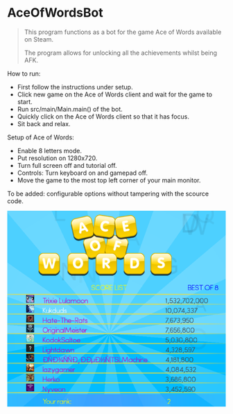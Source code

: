 # AceOfWordsBot

> This program functions as a bot for the game Ace of Words available on Steam.
> 
> The program allows for unlocking all the achievements whilst being AFK.


How to run: 
* First follow the instructions under setup.
* Click new game on the Ace of Words client and wait for the game to start.
* Run src/main/Main.main() of the bot.
* Quickly click on the Ace of Words client so that it has focus.
* Sit back and relax.


Setup of Ace of Words:
* Enable 8 letters mode.
* Put resolution on 1280x720.
* Turn full screen off and tutorial off.
* Controls: Turn keyboard on and gamepad off.
* Move the game to the most top left corner of your main monitor.

To be added:
configurable options without tampering with the scource code.

![alt text](https://raw.githubusercontent.com/pieterjaninfo/AceOfWordsBot/master/resources/highscore.png)
